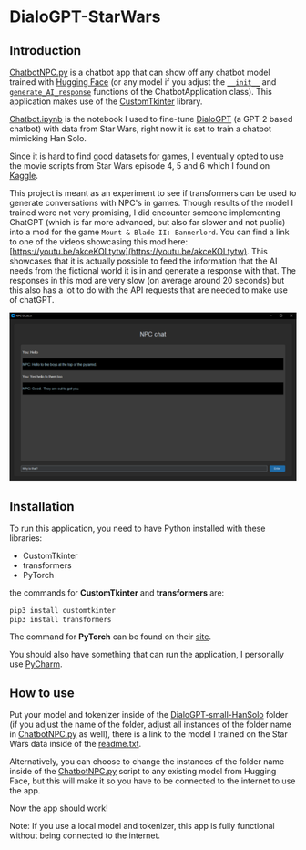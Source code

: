 # DialoGPT-StarWars
## Introduction
[ChatbotNPC.py](ChatbotNPC.py) is a chatbot app that can show off any chatbot model trained with [Hugging Face](https://huggingface.co) (or any model if you adjust the [`__init__`](ChatbotNPC.py#L{10}) and [`generate_AI_response`](ChatbotNPC.py#L{107}) functions of the ChatbotApplication class). This application makes use of the [CustomTkinter](https://github.com/TomSchimansky/CustomTkinter) library.

[Chatbot.ipynb](Chatbot.ipynb) is the notebook I used to fine-tune [DialoGPT](https://github.com/microsoft/DialoGPT) (a GPT-2 based chatbot) with data from Star Wars, right now it is set to train a chatbot mimicking Han Solo.

Since it is hard to find good datasets for games, I eventually opted to use the movie scripts from Star Wars episode 4, 5 and 6 which I found on [Kaggle](https://www.kaggle.com/datasets/xvivancos/star-wars-movie-scripts).

This project is meant as an experiment to see if transformers can be used to generate conversations with NPC's in games. Though results of the model I trained were not very promising, I did encounter someone implementing ChatGPT (which is far more advanced, but also far slower and not public) into a mod for the game `Mount & Blade II: Bannerlord`. You can find a link to one of the videos showcasing this mod here: [https://youtu.be/akceKOLtytw](https://youtu.be/akceKOLtytw). This showcases that it is actually possible to feed the information that the AI needs from the fictional world it is in and generate a response with that. The responses in this mod are very slow (on average around 20 seconds) but this also has a lot to do with the API requests that are needed to make use of chatGPT.

![](Example_img.png)

## Installation
To run this application, you need to have Python installed with these libraries:
- CustomTkinter
- transformers
- PyTorch

the commands for __CustomTkinter__ and __transformers__ are:
```
pip3 install customtkinter
pip3 install transformers
```
The command for __PyTorch__ can be found on their [site](https://pytorch.org).

You should also have something that can run the application, I personally use [PyCharm](https://www.jetbrains.com/pycharm/).

## How to use
Put your model and tokenizer inside of the [DialoGPT-small-HanSolo](DialoGPT-small-HanSolo) folder (if you adjust the name of the folder, adjust all instances of the folder name in [ChatbotNPC.py](ChatbotNPC.py) as well), there is a link to the model I trained on the Star Wars data inside of the [readme.txt](DialoGPT-small-HanSolo/readme.txt).

Alternatively, you can choose to change the instances of the folder name inside of the [ChatbotNPC.py](ChatbotNPC.py) script to any existing model from Hugging Face, but this will make it so you have to be connected to the internet to use the app.

Now the app should work!

Note: If you use a local model and tokenizer, this app is fully functional without being connected to the internet.
